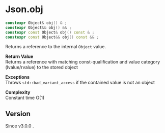 # **Json.obj**

```cpp
constexpr Object& obj() & ;
constexpr Object&& obj() && ;
constexpr const Object& obj() const & ;
constexpr const Object&& obj() const && ;
```

Returns a reference to the internal `Object` value.

**Return Value**  
Returns a reference with matching const-qualification and value category (lvalue/rvalue) to the stored object

**Exceptions**  
Throws `std::bad_variant_access` if the contained value is not an object

**Complexity**  
Constant time O(1)

## Version

Since v3.0.0 .
